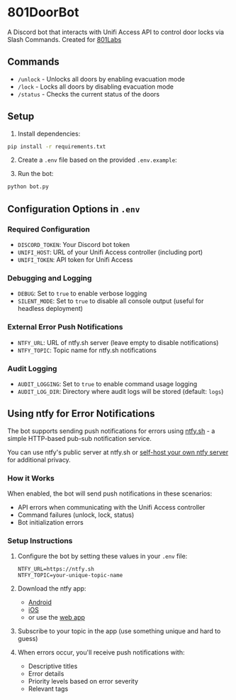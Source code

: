 # 801DoorBot

A Discord bot that interacts with Unifi Access API to control door locks via Slash Commands. Created for [801Labs](https://801labs.org)

## Commands

- `/unlock` - Unlocks all doors by enabling evacuation mode
- `/lock` - Locks all doors by disabling evacuation mode
- `/status` - Checks the current status of the doors

## Setup

1. Install dependencies:
```bash
pip install -r requirements.txt
```

2. Create a `.env` file based on the provided `.env.example`:


3. Run the bot:
```bash
python bot.py
```

## Configuration Options in `.env`

### Required Configuration
- `DISCORD_TOKEN`: Your Discord bot token
- `UNIFI_HOST`: URL of your Unifi Access controller (including port)
- `UNIFI_TOKEN`: API token for Unifi Access

### Debugging and Logging
- `DEBUG`: Set to `true` to enable verbose logging
- `SILENT_MODE`: Set to `true` to disable all console output (useful for headless deployment)

### External Error Push Notifications
- `NTFY_URL`: URL of ntfy.sh server (leave empty to disable notifications)
- `NTFY_TOPIC`: Topic name for ntfy.sh notifications

### Audit Logging
- `AUDIT_LOGGING`: Set to `true` to enable command usage logging
- `AUDIT_LOG_DIR`: Directory where audit logs will be stored (default: `logs`)

## Using ntfy for Error Notifications

The bot supports sending push notifications for errors using [ntfy.sh](https://ntfy.sh) - a simple HTTP-based pub-sub notification service.

You can use ntfy's public server at ntfy.sh or [self-host your own ntfy server](https://docs.ntfy.sh/install/) for additional privacy.

### How it Works

When enabled, the bot will send push notifications in these scenarios:
- API errors when communicating with the Unifi Access controller
- Command failures (unlock, lock, status)
- Bot initialization errors

### Setup Instructions

1. Configure the bot by setting these values in your `.env` file:
   ```
   NTFY_URL=https://ntfy.sh
   NTFY_TOPIC=your-unique-topic-name
   ```

2. Download the ntfy app:
   - [Android](https://play.google.com/store/apps/details?id=io.heckel.ntfy)
   - [iOS](https://apps.apple.com/us/app/ntfy/id1625396347)
   - or use the [web app](https://ntfy.sh/app)

3. Subscribe to your topic in the app (use something unique and hard to guess)

4. When errors occur, you'll receive push notifications with:
   - Descriptive titles
   - Error details
   - Priority levels based on error severity
   - Relevant tags 